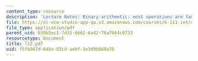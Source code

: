 ```yaml
---
content_type: resource
description: 'Lecture Notes: Binary arithmetic: most operations are familiar'
file: https://ol-ocw-studio-app-qa.s3.amazonaws.com/courses/6-111-introductory-digital-systems-laboratory-fall-2002/f5fb047d045e83cdaebf3e1d9b860a78_l12.pdf
file_type: application/pdf
parent_uid: 030b5ec1-7d33-6662-6a42-76a7064c0733
resourcetype: Document
title: l12.pdf
uid: f5fb047d-045e-83cd-aebf-3e1d9b860a78
---
```

